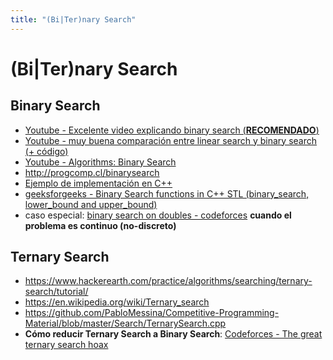 ```yaml
---
title: "(Bi|Ter)nary Search"
---
```



# (Bi|Ter)nary Search

## Binary Search

- [Youtube - Excelente video explicando binary search (**RECOMENDADO**)](https://www.youtube.com/watch?v=jf1baieXkSQ)
- [Youtube - muy buena comparación entre linear search y binary search (+ código)](https://www.youtube.com/watch?v=wNVCJj642n4)
- [Youtube - Algorithms: Binary Search](https://youtu.be/P3YID7liBug)
- <http://progcomp.cl/binarysearch>
- [Ejemplo de implementación en C++](https://github.com/PabloMessina/Competitive-Programming-Material/blob/master/Search/BinarySearch.cpp)
- [geeksforgeeks - Binary Search functions in C++ STL (binary_search, lower_bound and upper_bound)](https://www.geeksforgeeks.org/binary-search-functions-in-c-stl-binary_search-lower_bound-and-upper_bound/)
- caso especial: [binary search on doubles - codeforces](http://codeforces.com/blog/entry/20390) **cuando el problema es continuo (no-discreto)**

## Ternary Search

- <https://www.hackerearth.com/practice/algorithms/searching/ternary-search/tutorial/>
- <https://en.wikipedia.org/wiki/Ternary_search>
- <https://github.com/PabloMessina/Competitive-Programming-Material/blob/master/Search/TernarySearch.cpp>
- **Cómo reducir Ternary Search a Binary Search**: [Codeforces - The great ternary search hoax](http://codeforces.com/blog/entry/11497)
